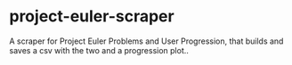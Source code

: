 # project-euler-scraper
A scraper for Project Euler Problems and User Progression, that builds and saves a csv with the two and a progression plot..
